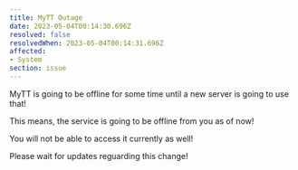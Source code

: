 ```yaml
---
title: MyTT Outage
date: 2023-05-04T00:14:30.696Z
resolved: false
resolvedWhen: 2023-05-04T00:14:31.696Z
affected:
- System
section: issue
---
```


MyTT is going to be offline for some time until a new server is going to use that!

This means, the service is going to be offline from you as of now!

You will not be able to access it currently as well!

Please wait for updates reguarding this change!